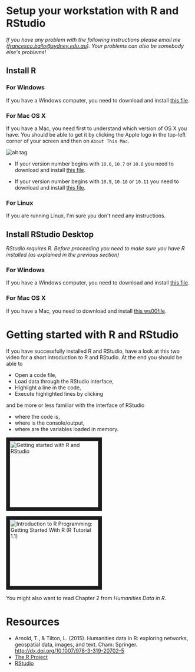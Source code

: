 # Setup your workstation with R and RStudio

*If you have any problem with the following instructions please email me (francesco.bailo@sydney.edu.au). Your problems can also be somebody else's problems!*

## Install R

### For Windows

If you have a Windows computer, you need to download and install [this file](https://cran.rstudio.com/bin/windows/base/R-3.3.1-win.exe). 

### For Mac OS X

If you have a Mac, you need first to understand which version of OS X you have. You should be able to get it by clicking the Apple logo in the top-left corner of your screen and then on `About This Mac`.

![alt tag](https://cdn2.macworld.co.uk/cmsdata/features/3612428/About-this-mac.jpg)

* If your version number begins with `10.6`, `10.7` or `10.8` you need to download and install [this file](https://cran.rstudio.com/bin/macosx/R-3.2.1-snowleopard.pkg).

* If your version number begins with `10.9`, `10.10` or `10.11` you need to download and install [this file](https://cran.rstudio.com/bin/macosx/R-3.3.1.pkg).

### For Linux

If you are running Linux, I'm sure you don't need any instructions.

## Install RStudio Desktop

*RStudio requires R. Before proceeding you need to make sure you have R installed (as explained in the previous section)*

### For Windows

If you have a Windows computer, you need to download and install [this file](https://download1.rstudio.org/RStudio-0.99.903.exe).

### For Mac OS X

If you have a Mac, you need to download and install [this ws00file](https://download1.rstudio.org/RStudio-0.99.903.dmg).

# Getting started with R and RStudio

If you have successfully installed R and RStudio, have a look at this two video for a short introduction to R and RStudio. At the end you should be able to

* Open a code file, 
* Load data through the RStudio interface,
* Highlight a line in the code, 
* Execute highlighted lines by clicking

and be more or less familiar with the interface of RStudio

* where the code is,
* where is the console/output,
* where are the variables loaded in memory.

<a href="http://www.youtube.com/watch?feature=player_embedded&v=lVKMsaWju8w
" target="_blank"><img src="http://img.youtube.com/vi/lVKMsaWju8w/0.jpg" 
alt="Getting started with R and RStudio" width="240" height="180" border="10" /></a>

<a href="http://www.youtube.com/watch?feature=player_embedded&v=UYclmg1_KLk
" target="_blank"><img src="http://img.youtube.com/vi/UYclmg1_KLk/0.jpg" 
alt="Introduction to R Programming: Getting Started With R (R Tutorial 1.1)" width="240" height="180" border="10" /></a>

You might also want to read Chapter 2 from *Humanities Data in R*.

# Resources

* Arnold, T., & Tilton, L. (2015). Humanities data in R: exploring networks, geospatial data, images, and text. Cham: Springer.  http://dx.doi.org/10.1007/978-3-319-20702-5
* [The R Project](https://www.r-project.org/)
* [RStudio](https://www.rstudio.com/)
